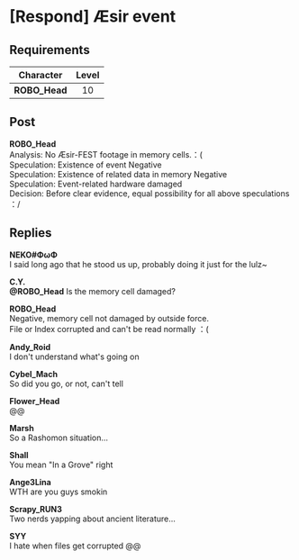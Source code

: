 # [Respond] Æsir event
## Requirements
|  Character  |Level|
|-------------|:---:|
|**ROBO_Head**| 10  |

## Post
**ROBO_Head**<br>
Analysis: No Æsir-FEST footage in memory cells.：( <br>
Speculation: Existence of event   Negative<br>
Speculation: Existence of related data in memory   Negative<br>
Speculation: Event-related hardware damaged<br>
Decision: Before clear evidence, equal possibility for all above speculations ：/
## Replies
**NEKO#ΦωΦ**<br>
I said long ago that he stood us up, probably doing it just for the lulz~

**C.Y.**<br>
**@ROBO\_Head** Is the memory cell damaged?

**ROBO_Head**<br>
Negative, memory cell not damaged by outside force.<br>
File or Index corrupted and can't be read normally ：( 

**Andy_Roid**<br>
I don't understand what's going on

**Cybel_Mach**<br>
So did you go, or not, can't tell

**Flower_Head**<br>
@@

**Marsh**<br>
So a Rashomon situation...

**Shall**<br>
You mean "In a Grove" right

**Ange3Lina**<br>
WTH are you guys smokin

**Scrapy_RUN3**<br>
Two nerds yapping about ancient literature...

**SYY**<br>
I hate when files get corrupted @@

